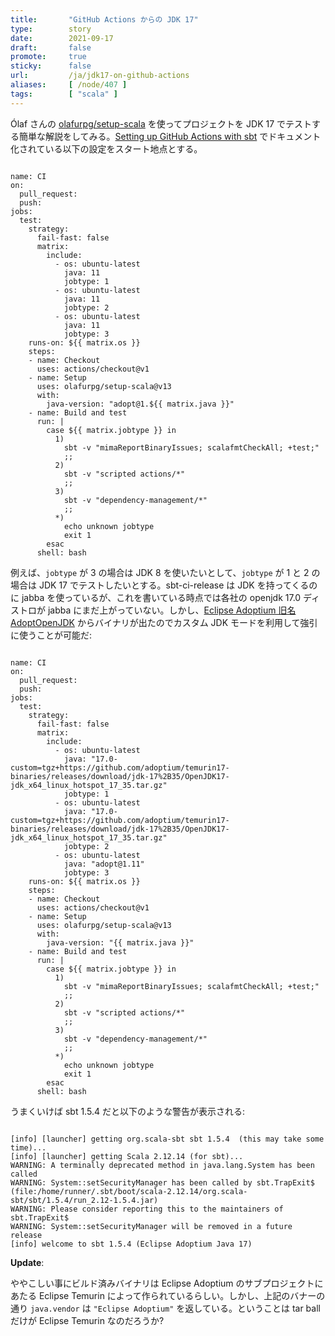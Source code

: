 ```yaml
---
title:       "GitHub Actions からの JDK 17"
type:        story
date:        2021-09-17
draft:       false
promote:     true
sticky:      false
url:         /ja/jdk17-on-github-actions
aliases:     [ /node/407 ]
tags:        [ "scala" ]
---
```


  [1]: https://github.com/olafurpg/setup-scala

Ólaf さんの [olafurpg/setup-scala][1] を使ってプロジェクトを JDK 17 でテストする簡単な解説をしてみる。[Setting up GitHub Actions with sbt](https://www.scala-sbt.org/1.x/docs/GitHub-Actions-with-sbt.html#Build+matrix) でドキュメント化されている以下の設定をスタート地点とする。

<code>
name: CI
on:
  pull_request:
  push:
jobs:
  test:
    strategy:
      fail-fast: false
      matrix:
        include:
          - os: ubuntu-latest
            java: 11
            jobtype: 1
          - os: ubuntu-latest
            java: 11
            jobtype: 2
          - os: ubuntu-latest
            java: 11
            jobtype: 3
    runs-on: ${{ matrix.os }}
    steps:
    - name: Checkout
      uses: actions/checkout@v1
    - name: Setup
      uses: olafurpg/setup-scala@v13
      with:
        java-version: "adopt@1.${{ matrix.java }}"
    - name: Build and test
      run: |
        case ${{ matrix.jobtype }} in
          1)
            sbt -v "mimaReportBinaryIssues; scalafmtCheckAll; +test;"
            ;;
          2)
            sbt -v "scripted actions/*"
            ;;
          3)
            sbt -v "dependency-management/*"
            ;;
          *)
            echo unknown jobtype
            exit 1
        esac
      shell: bash
</code>

例えば、`jobtype` が 3 の場合は JDK 8 を使いたいとして、`jobtype` が 1 と 2 の場合は JDK 17 でテストしたいとする。sbt-ci-release は JDK を持ってくるのに jabba を使っているが、これを書いている時点では各社の openjdk 17.0 ディストロが jabba にまだ上がっていない。しかし、[Eclipse Adoptium 旧名 AdoptOpenJDK](https://adoptium.net/) からバイナリが出たのでカスタム JDK モードを利用して強引に使うことが可能だ:

<code>
name: CI
on:
  pull_request:
  push:
jobs:
  test:
    strategy:
      fail-fast: false
      matrix:
        include:
          - os: ubuntu-latest
            java: "17.0-custom=tgz+https://github.com/adoptium/temurin17-binaries/releases/download/jdk-17%2B35/OpenJDK17-jdk_x64_linux_hotspot_17_35.tar.gz"
            jobtype: 1
          - os: ubuntu-latest
            java: "17.0-custom=tgz+https://github.com/adoptium/temurin17-binaries/releases/download/jdk-17%2B35/OpenJDK17-jdk_x64_linux_hotspot_17_35.tar.gz"
            jobtype: 2
          - os: ubuntu-latest
            java: "adopt@1.11"
            jobtype: 3
    runs-on: ${{ matrix.os }}
    steps:
    - name: Checkout
      uses: actions/checkout@v1
    - name: Setup
      uses: olafurpg/setup-scala@v13
      with:
        java-version: "{{ matrix.java }}"
    - name: Build and test
      run: |
        case ${{ matrix.jobtype }} in
          1)
            sbt -v "mimaReportBinaryIssues; scalafmtCheckAll; +test;"
            ;;
          2)
            sbt -v "scripted actions/*"
            ;;
          3)
            sbt -v "dependency-management/*"
            ;;
          *)
            echo unknown jobtype
            exit 1
        esac
      shell: bash
</code>

うまくいけば sbt 1.5.4 だと以下のような警告が表示される:

<code>
[info] [launcher] getting org.scala-sbt sbt 1.5.4  (this may take some time)...
[info] [launcher] getting Scala 2.12.14 (for sbt)...
WARNING: A terminally deprecated method in java.lang.System has been called
WARNING: System::setSecurityManager has been called by sbt.TrapExit$ (file:/home/runner/.sbt/boot/scala-2.12.14/org.scala-sbt/sbt/1.5.4/run_2.12-1.5.4.jar)
WARNING: Please consider reporting this to the maintainers of sbt.TrapExit$
WARNING: System::setSecurityManager will be removed in a future release
[info] welcome to sbt 1.5.4 (Eclipse Adoptium Java 17)
</code>

**Update**:

ややこしい事にビルド済みバイナリは Eclipse Adoptium のサブプロジェクトにあたる Eclipse Temurin によって作られているらしい。しかし、上記のバナーの通り `java.vendor` は `"Eclipse Adoptium"` を返している。ということは tar ball だけが Eclipse Temurin なのだろうか?
